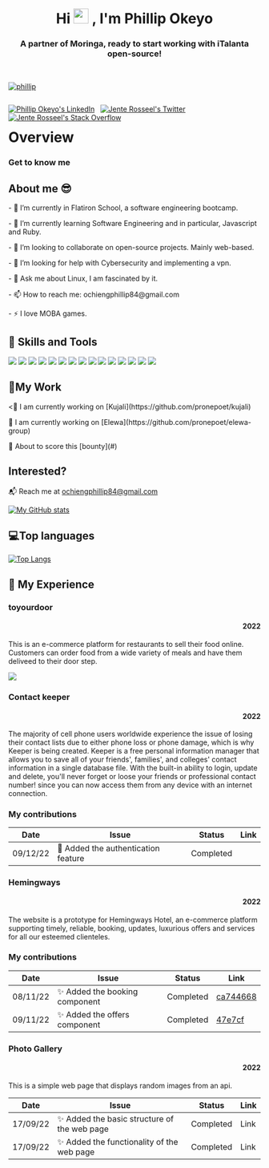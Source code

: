 <!-- 
  Welcome to iTalanta Open Source!
  This repository will act as your home repo for the iTalanta/Moringa open source intern/externship.

  Please fork and update this portfolio page to fit your profile.
-->

<!-- 
  -- SECTION: INTRODUCTION
  -- 
  -->

<h1 align="center">Hi <img src="https://raw.githubusercontent.com/MartinHeinz/MartinHeinz/master/wave.gif" width="30px"> , I'm Phillip Okeyo</h1>
<!-- TODO: Replace with your intro text -->
<!-- Example: Just graduated from Moringa, readyc  to start my first internship experience! -->
<h3 align="center">A partner of Moringa, ready to start working with iTalanta open-source!</h3>

<br/>

<p align="left"> <a href="https://github.com/pronepoet/github-profile-trophy"><img src="https://github-profile-trophy.vercel.app/?username=pronepoet" alt="phillip" /></a> </p>

<!-- SOCIALS. TODO: SWAP OUT YOUR URL AND NAME. -->
<p align="left" style="float: left;"> 
  <!-- LinkedIn -->
  <a href="https://www.linkedin.com/in/phillip-ochieng-062922114/" target="blank"><img src="https://img.shields.io/badge/LinkedIn-0077B5?style=for-the-badge&logo=linkedin&logoColor=white" alt="Phillip Okeyo's LinkedIn" /></a> 
  <span>&nbsp;</span>
  <!-- Twitter -->
  <a href="https://twitter.com/Ochieng5Phillip" target="blank"><img src="https://img.shields.io/badge/Twitter-1DA1F2?style=for-the-badge&logo=twitter&logoColor=white" alt="Jente Rosseel's Twitter" /></a> 
  <span>&nbsp;</span>
  <!-- Stack overflow -->
  <a href="https://stackoverflow.com/users/12325267/phillip" target="blank"><img src="https://img.shields.io/badge/stack%20overflow-FE7A16?logo=stack-overflow&logoColor=white&style=for-the-badge" alt="Jente Rosseel's Stack Overflow" /></a> 

  <!-- Other badges -->
  <!-- 
  <a href="https://stackoverflow.com/users/jente-rosseel" target="blank"><img src="https://img.shields.io/badge/stack%20overflow-FE7A16?logo=stack-overflow&logoColor=white&style=for-the-badge" alt="Jente Rosseel's Stack Overflow" /></a>  -->
</p>

<br/>


<!-- 
  -- SECTION: OVERVIEW
  -- 
  -->

<h1>Overview</h1>

### Get to know me

<h2>About me 😎</h2>
<p>- 🔭 I’m currently in Flatiron School, a software engineering bootcamp.</p>
<p>- 🌱 I’m currently learning Software Engineering and in particular, Javascript and Ruby.</p>
<p>- 👯 I’m looking to collaborate on open-source projects. Mainly web-based.</p>
<p>- 🤔 I’m looking for help with Cybersecurity and implementing a vpn.</p>
<p>- 💬 Ask me about Linux, I am fascinated by it.</p>
<p>- 📫 How to reach me: ochiengphillip84@gmail.com</p>
<p>- ⚡ I love MOBA games.</p>

<h2> 💼 Skills and Tools</h2>

<p>
<!--   these are the icons -->
<a href="https://developer.mozilla.org/en-US/docs/Web/Javascript" target="_blank"><img src="https://img.icons8.com/color/48/000000/javascript.png"></a>
<a href="https://www.w3/org.html" target="_blank"><img src="https://img.icons8.com/color/48/000000/html-5.png"></a>
<a href="https://www.w3schools.com/css/" target="_blank"><img src="https://img.icons8.com/color/48/000000/css3.png"></a>
<a href="https://getbootstrap.com" target="_blank"><img src="https://img.icons8.com/color/48/000000/bootstrap.png"></a>
<a href="https://www.typescriptlang.org/" target="_blank"><img src="https://img.icons8.com/color/48/000000/typescript.png"></a>
<a href="https://ubuntu.com/" target="_blank"><img src="https://img.icons8.com/color/48/000000/ubuntu"></a>
<a href="https://git-scm.com/" target="_blank"><img src="https://img.icons8.com/color/48/000000/git.png"></a>
<a href="https://www.npmjs.com" target="_blank"><img src="https://img.icons8.com/color/48/000000/npm"></a>
<a href="https://git-scm.com/" target="_blank"><img src="https://img.icons8.com/color/48/000000/console.png"></a>
<a href="https://figma.com/" target="_blank"><img src="https://img.icons8.com/color/48/000000/figma.png"></a>
<a href="https://github.com/" target="_blank"><img src="https://img.icons8.com/color/48/000000/github.png"></a>
<a href="https://www.ruby-lang.org/" target="_blank"><img src="https://img.icons8.com/color/1x/ruby-programming-language.png"></a>
<a href="https://reactjs.org/" target="_blank"><img src="https://img.icons8.com/office/1x/react.png"></a>
<a href="https://www.w3schools.com/sql/" target="_blank"><img src="https://img.icons8.com/external-soft-fill-juicy-fish/1x/external-sql-coding-and-development-soft-fill-soft-fill-juicy-fish.png"></a>
 <a href="https://angular.io/" target="_blank"><img src="https://img.icons8.com/color/1x/angularjs.png"></a>
 

</p>

## 📝My Work
<p><🔭 I am currently working on [Kujali](https://github.com/pronepoet/kujali)</p>
<p>🔭 I am currently working on [Elewa](https://github.com/pronepoet/elewa-group)<p/>
<p>🤝 About to score this [bounty](#)</p>


## Interested?
📬 Reach me at [ochiengphillip84@gmail.com](ochiengphillip84@gmail.com)



[![My GitHub stats](https://github-readme-stats.vercel.app/api?username=pronepoet&count_private=true&show_icons=true&theme=moltack)](https://github.com/anuraghazra/github-readme-stats)

 ## 💻Top languages
<!-- top languages -->
[![Top Langs](https://github-readme-stats.vercel.app/api/top-langs/?username=pronepoet&theme=moltack)](https://github.com/anuraghazra/github-readme-stats)


<h2>📌 My Experience</h2>

<!-- hapa ni place ya readme cards -->
<h3>toyourdoor</h3>
<h4  style="text-align: right">2022</h4>
<p>This is an e-commerce platform for restaurants to sell their food online. Customers can order food from a wide variety of meals and have them deliveed to their door step.</p>
<a href="https://github.com/chelahcynthia/to-your-door">
  <img align="center" src="https://github-readme-stats.vercel.app/api/pin/?username=chelahcynthia&repo=to-your-door&theme=moltack" />
</a>

<h3>Contact keeper</h3>
<h4  style="text-align: right">2022</h4>
<p>The majority of cell phone users worldwide experience the issue of losing their contact lists due to either phone loss or phone damage, which is why Keeper is being created. Keeper is a free personal information manager that allows you to save all of your friends', families', and colleges' contact information in a single database file. With the built-in ability to login, update and delete, you'll never forget or loose your friends or professional contact number! since you can now access them from any device with an internet connection.</p>
<h3> My contributions </h3>

| Date     	| Issue 	| Status 	| Link 	|
|----------	|-------	|--------	|------	|
| 09/12/22 	| 🏇 Added the authentication feature| Completed |



<h3>Hemingways</h3>
<h4  style="text-align: right">2022</h4>
<p>The website is a prototype for Hemingways Hotel, an e-commerce platform supporting timely, reliable, booking, updates, luxurious offers and services for all our esteemed clienteles.</p>
<h3> My contributions </h3>

| Date     	| Issue 	| Status 	| Link 	|
|----------	|-------	|--------	|------	|
| 08/11/22 	| ✨ Added the booking component| Completed | [ca744668](https://github.com/rickymurithi/hemingways-f/commit/ca7446887efe4fd8dc9a876d4ad199b1814494f1) |
| 09/11/22 	| ✨ Added the offers component| Completed | [47e7cf](https://github.com/rickymurithi/hemingwaysf/commit/47e7fcfb00965ad869768b65d89f806ac2c59531) |


<h3>Photo Gallery</h3>
<h4  style="text-align: right">2022</h4>
<p>This is a simple web page that displays random images from an api.</p>

| Date     	| Issue 	| Status 	| Link 	|
|----------	|-------	|--------	|------	|
| 17/09/22 	| ✨ Added the basic structure of the web page | Completed | Link |
| 17/09/22 	| ✨ Added the functionality of the web page| Completed | Link |



